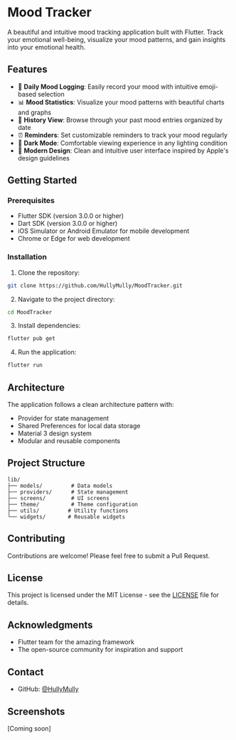 # Mood Tracker

A beautiful and intuitive mood tracking application built with Flutter. Track your emotional well-being, visualize your mood patterns, and gain insights into your emotional health.


## Features

- 📝 **Daily Mood Logging**: Easily record your mood with intuitive emoji-based selection
- 📊 **Mood Statistics**: Visualize your mood patterns with beautiful charts and graphs
- 📅 **History View**: Browse through your past mood entries organized by date
- ⏰ **Reminders**: Set customizable reminders to track your mood regularly
- 🌙 **Dark Mode**: Comfortable viewing experience in any lighting condition
- 🎨 **Modern Design**: Clean and intuitive user interface inspired by Apple's design guidelines

## Getting Started

### Prerequisites

- Flutter SDK (version 3.0.0 or higher)
- Dart SDK (version 3.0.0 or higher)
- iOS Simulator or Android Emulator for mobile development
- Chrome or Edge for web development

### Installation

1. Clone the repository:
```bash
git clone https://github.com/HullyMully/MoodTracker.git
```

2. Navigate to the project directory:
```bash
cd MoodTracker
```

3. Install dependencies:
```bash
flutter pub get
```

4. Run the application:
```bash
flutter run
```

## Architecture

The application follows a clean architecture pattern with:
- Provider for state management
- Shared Preferences for local data storage
- Material 3 design system
- Modular and reusable components

## Project Structure

```
lib/
├── models/         # Data models
├── providers/      # State management
├── screens/        # UI screens
├── theme/          # Theme configuration
├── utils/         # Utility functions
└── widgets/       # Reusable widgets
```

## Contributing

Contributions are welcome! Please feel free to submit a Pull Request.

## License

This project is licensed under the MIT License - see the [LICENSE](LICENSE) file for details.

## Acknowledgments

- Flutter team for the amazing framework
- The open-source community for inspiration and support

## Contact

- GitHub: [@HullyMully](https://github.com/HullyMully)

## Screenshots

[Coming soon]
